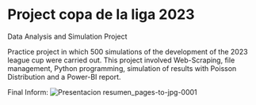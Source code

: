 # Project copa de la liga 2023
Data Analysis and Simulation Project

Practice project in which 500 simulations of the development of the 2023 league cup were carried out.
This project involved Web-Scraping, file management, Python programming, simulation of results with Poisson Distribution and a Power-BI report.

Final Inform:
![Presentacion resumen_pages-to-jpg-0001](https://github.com/EstebanVeronesi/Poyecto-copa-de-la-liga-2023/assets/66653440/2a826f78-2f64-47ab-b003-f1e63bcfeae0)
